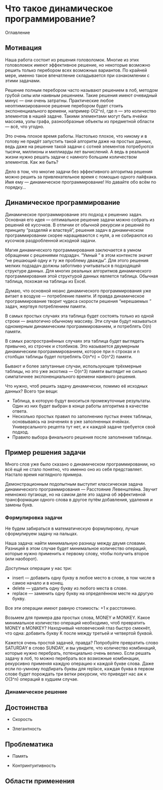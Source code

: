# Что такое динамическое программирование?



Оглавление



## Мотивация

Наша работа состоит из решения головоломок. Многие из этих головоломок имеют эффективное решение, но некоторые возможно решить только перебором всех возможных вариантов. По крайней мере, именно такое впечатление складывается при ознакомлении с этими задачами. 

Решение полным перебором часто называют решением в лоб, методом грубой силы или наивным решением. Такие решения имеют очевидный минус — они очень затратны. Практические любое неоптимизированное решение перебором будет стоить экспоненциального времени, например O(2^n), где n — это количество элементов в нашей задаче. Такими элементами могут быть ячейки массива, узлы графа, разнообразные объекты из предметной области — всё, что угодно. 

Это очень плохое время работы. Настолько плохое, что никому и в голову не придёт запустить такой алгоритм даже на простых данных, ведь даже на решение такой задачи с сотней элементов потребуются тысячи, миллионы и миллиарды лет вычислений. А ведь в реальной жизни нужно решать задачи с намного большим количеством элементов. Как же быть?

Дело в том, что многие задачи без эффективного алгоритма решения можно решить за привлекательное время с помощью одного лайфхака. Имя ему — динамическое программирование! Но давайте обо всём по порядку…



## Динамическое программирование

Динамическое программирование это подход к решению задач. Основная его идея — оптимальное решение задачи можно собрать из решений её кусочков. В отличии от обычной рекурсии и решений по принципу “разделяй и властвуй”, решения задач в динамическом программировании скорее наращиваются с нуля, а не собираются из кусочков раздробленной исходной задачи.

Магия динамического программирования заключается в умном обращении с решениями подзадач. “Умный ” в этом контексте значит “не решающий одну и ту же проблему дважды”. Для этого решения мелких подзадач должны заботливо учитываться в подходящей структуре данных. Для многих реальных алгоритмов динамического программирования этой структурой данных является таблица. Обычная таблица, похожая на таблицы из Excel.

Думаю, что основной нюанс динамического программирования уже витает в воздухе — потребление памяти. И правда динамическое программирование творит чудеса скорости решения “нерешаемых ” задач, жертвуя потреблением памяти.

В самых простых случаях эта таблица будет состоять только из одной строки — аналогично обычному массиву. Эти случаи будут называться одномерным динамическим программированием, и потреблять O(n) памяти.

В самых распространённых случаях эта таблица будет выглядеть привычно, из строчек и столбиков. Это называется двумерным динамическим программированием, которое при n строках и n столбцах таблицы будет потреблять O(n*n) = O(n^2) памяти.

Бывают и более запутанные случаи, использующие трёхмерные таблицы, но это уже экзотика — O(n^3) памяти выглядит не сильно симпатичнее экспоненциального времени наивного решения.

Что нужно, чтоб решить задачу динамически, помимо её исходных данных? Всего три вещи:

- Таблица, в которую будут вноситься промежуточные результаты. Один из них будет выбран в конце работы алгоритма в качестве ответа.
- Несколько простых правил по заполнению пустых ячеек таблицы, основываясь на значениях в уже заполненных ячейках. Универсального рецепта тут нет, и к каждой задаче требуется свой подход.
- Правило выбора финального решения после заполнения таблицы.



## Пример решения задачи

Много слов уже было сказано о динамическом программировании, но всё ещё не стало понятно, что именно оно из себя представляет. Настало время наглядного примера.

Демонстрационным подопытным выступит классическая задача динамического программирования — Расстояние Левенштейна. Звучит немножко пугающе, но на самом деле это задача об эффективной трансформации одного слова в другое путём добавления, удаления и замены букв.



### Формулировка задачи

Не будем забираться в математическую формулировку, лучше сформулируем задачу на пальцах.  

Наша задача: найти минимальную разницу между двумя словами. Разницей в этом случае будет минимальное количество операций, которые нужно применить к первому слову, чтобы получить второе (или наоборот).

Доступных операции у нас три:

- insert — добавить одну букву в любое место в слове, в том числе в самое начало и в конец.
- delete — удалить одну букву из любого места в слове.
- replace — заменить одну букву на определённом месте на другую букву.

Все эти операции имеют равную стоимость: +1 к расстоянию.

Возьмем для примера два простых слова, MONEY и MONKEY. Какое минимальное количество операций необходимо, чтоб превратить MONEY в MONKEY? Находчивый человеческий глаз быстро смекнёт, что одна: добавить букву K после между третьей и четвертой буквой.

Кажется очень простой задачей, правда? Попробуйте превратить слово SATURDAY в слово SUNDAY, и вы увидите, что количество комбинаций, которые нужно перебрать, потенциально очень велико. Если решать задачу в лоб, то можно перебрать все возможные комбинации, рекурсивно применяя каждую операцию к каждой букве слова. Даже если по-умному подбирать буквы для replace, каждая буква в первом слове будет порождать три ветки рекурсии, что приведет нас аж к O(3^n) операций в худшем случае. 

### Динамическое решение



## Достоинства

- Скорость

- Элегантность


## Проблематика

- Память

- Контринтуитивность




## Области применения